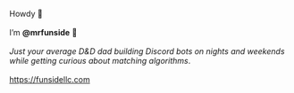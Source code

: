 Howdy 👋  
<br>I’m <strong>@mrfunside</strong> 🎉
<br>
<br><em>Just your average D&D dad building Discord bots on nights and weekends while getting curious about matching algorithms</em>. 
<br>
<br><a href="https://funsidellc.com">https://funsidellc.com</a>
